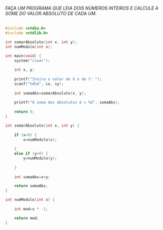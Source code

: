 ###### FAÇA UM PROGRAMA QUE LEIA DOIS NÚMEROS INTEIROS E CALCULE A SOME DO VALOR ABSOLUTO DE CADA UM.</br>

~~~c
#include <stdio.h>
#include <stdlib.h>

int somarAbsoluto(int x, int y);
int numModulo(int x);

int main(void) {
	system("clear");
	
	int x, y;
	
	printf("Insira o valor de X e de Y: ");
	scanf("%d%d", &x, &y);
	
	int somaAbs=somarAbsoluto(x, y);
	
	printf("A soma dos absolutos é = %d", somaAbs);
	
	return 0;
}

int somarAbsoluto(int x, int y) {
	
	if (x<0) {
		x=numModulo(x);
	
	} 
	else if (y<0) {
		y=numModulo(y);
	
	}
	
	int somaAbs=x+y;	

	return somaAbs;
}

int numModulo(int x) {
	
	int mod=x * -1;	

	return mod;
}
~~~
